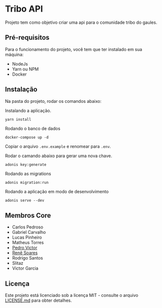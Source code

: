 # Tribo API

Projeto tem como objetivo criar uma api para o comunidade tribo do gaules.

## Pré-requisitos

Para o funcionamento do projeto, você tem que ter instalado em sua máquina:

- NodeJs
- Yarn ou NPM
- Docker

## Instalação

Na pasta do projeto, rodar os comandos abaixo:

Instalando a aplicação.

```js
yarn install
```

Rodando o banco de dados

```
docker-compose up -d
```

Copiar o arquivo `.env.example` e renomear para `.env`.

Rodar o camando abaixo para gerar uma nova chave.

```
adonis key:generate
```

Rodando as migrations

```
adonis migration:run
```

Rodando a aplicação em modo de desenvolvimento

```
adonis serve --dev
```

## Membros Core

- Carlos Pedroso
- Gabriel Carvalho
- Lucas Pinheiro
- Matheus Torres
- [Pedro Victor](https://github.com/stormsamurai1)
- [Renê Soares](https://github.com/renesoaresse)
- Rodrigo Santos
- Slitaz
- Victor Garcia

## Licença

Este projeto está licenciado sob a licença MIT - consulte o arquivo [LICENSE.md](LICENSE.md) para obter detalhes.
